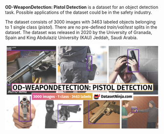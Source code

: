 **OD-WeaponDetection: Pistol Detection** is a dataset for an object detection task. Possible applications of the dataset could be in the safety industry. 

The dataset consists of 3000 images with 3463 labeled objects belonging to 1 single class (*pistol*). There are no pre-defined <i>train/val/test</i> splits in the dataset. The dataset was released in 2020 by the University of Granada, Spain and King Abdulaziz University (KAU) Jeddah, Saudi Arabia.

<img src="https://github.com/dataset-ninja/od-weapon-detection-pistol-detection/raw/main/visualizations/poster.png">
